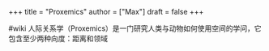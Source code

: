 +++
title = "Proxemics"
author = ["Max"]
draft = false
+++

\#wiki
人际关系学（Proxemics）是一门研究人类与动物如何使用空间的学问，它包含至少两种向度：距离和领域
